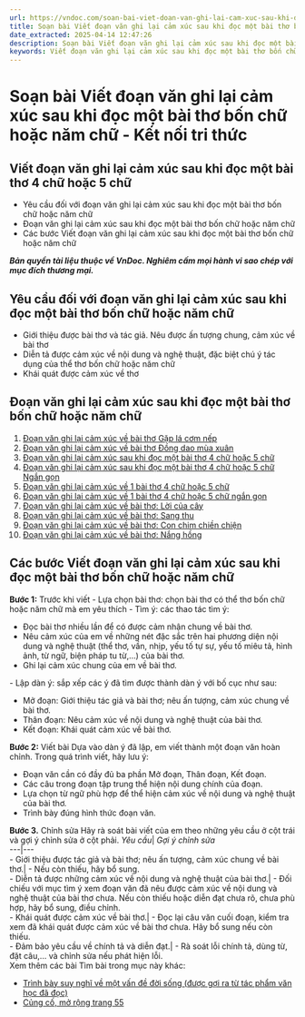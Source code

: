 ```yaml
---
url: https://vndoc.com/soan-bai-viet-doan-van-ghi-lai-cam-xuc-sau-khi-doc-mot-bai-tho-bon-chu-hoac-nam-chu-268551
title: Soạn bài Viết đoạn văn ghi lại cảm xúc sau khi đọc một bài thơ bốn chữ hoặc năm chữ - Kết nối tri thức - VnDoc.com
date_extracted: 2025-04-14 12:47:26
description: Soạn bài Viết đoạn văn ghi lại cảm xúc sau khi đọc một bài thơ bốn chữ hoặc năm chữ nhằm giúp các em HS đạt kết quả tốt trong quá trình làm bài tập và học tập môn Ngữ văn lớp 7 sách Kết nối tri thức.
keywords: Viết đoạn văn ghi lại cảm xúc sau khi đọc một bài thơ bốn chữ hoặc năm chữ,Soạn bài Viết đoạn văn ghi lại cảm xúc sau khi đọc một bài thơ bốn chữ hoặc năm chữ,Soạn Viết đoạn văn ghi lại cảm xúc sau khi đọc một bài thơ bốn chữ hoặc năm chữ,Soạn văn 7 Viết đoạn văn ghi lại cảm xúc sau khi đọc một bài thơ bốn chữ hoặc năm chữ,soạn văn 7,ngữ văn 7,văn 7,soan van 7,soạn văn lớp 7,ngữ văn lớp 7,ngữ văn 7 tập 1,soạn ngữ văn 7
---
```


# Soạn bài Viết đoạn văn ghi lại cảm xúc sau khi đọc một bài thơ bốn chữ hoặc năm chữ - Kết nối tri thức
## **Viết đoạn văn ghi lại cảm xúc sau khi đọc một bài thơ 4 chữ hoặc 5 chữ**
  * Yêu cầu đối với đoạn văn ghi lại cảm xúc sau khi đọc một bài thơ bốn chữ hoặc năm chữ
  * Đoạn văn ghi lại cảm xúc sau khi đọc một bài thơ bốn chữ hoặc năm chữ
  * Các bước Viết đoạn văn ghi lại cảm xúc sau khi đọc một bài thơ bốn chữ hoặc năm chữ

 _**Bản quyền tài liệu thuộc về VnDoc. Nghiêm cấm mọi hành vi sao chép với mục đích thương mại.**_
## **Yêu cầu đối với đoạn văn ghi lại cảm xúc sau khi đọc một bài thơ bốn chữ hoặc năm chữ**
  * Giới thiệu được bài thơ và tác giả. Nêu được ấn tượng chung, cảm xúc về bài thơ
  * Diễn tả được cảm xúc về nội dung và nghệ thuật, đặc biệt chú ý tác dụng của thể thơ bốn chữ hoặc năm chữ 
  * Khái quát được cảm xúc về thơ

## **Đoạn văn ghi lại cảm xúc sau khi đọc một bài thơ bốn chữ hoặc năm chữ**
  1. [Đoạn văn ghi lại cảm xúc về bài thơ Gặp lá cơm nếp](<https://vndoc.com/doan-van-ghi-lai-cam-xuc-sau-khi-doc-bai-tho-gap-la-com-nep-276451>)
  2. [Đoạn văn ghi lại cảm xúc về bài thơ Đồng dao mùa xuân](<https://vndoc.com/doan-van-ghi-lai-cam-xuc-sau-khi-doc-bai-tho-dong-dao-mua-xuan-276452>)
  3. [Đoạn văn ghi lại cảm xúc sau khi đọc một bài thơ 4 chữ hoặc 5 chữ](<https://vndoc.com/viet-doan-van-ghi-lai-cam-xuc-sau-khi-doc-mot-bai-tho-4-chu-hoac-5-chu-276455>)
  4. [Đoạn văn ghi lại cảm xúc sau khi đọc một bài thơ 4 chữ hoặc 5 chữ Ngắn gọn](<https://vndoc.com/viet-doan-van-ghi-lai-cam-xuc-sau-khi-doc-mot-bai-tho-4-chu-hoac-5-chu-ngan-gon-276457>)
  5. [Đoạn văn ghi lại cảm xúc về 1 bài thơ 4 chữ hoặc 5 chữ](<https://vndoc.com/viet-doan-van-ghi-lai-cam-xuc-ve-mot-bai-tho-bon-chu-hoac-nam-chu-272649>)
  6. [Đoạn văn ghi lại cảm xúc về 1 bài thơ 4 chữ hoặc 5 chữ ngắn gọn](<https://vndoc.com/viet-doan-van-ghi-lai-cam-xuc-ve-mot-bai-tho-bon-chu-hoac-nam-chu-ngan-gon-272651>)
  7. [Đoạn văn ghi lại cảm xúc về bài thơ: Lời của cây](<https://vndoc.com/viet-doan-van-ghi-lai-cam-xuc-ve-bai-tho-loi-cua-cay-272654>)
  8. [Đoạn văn ghi lại cảm xúc về bài thơ: Sang thu](<https://vndoc.com/viet-doan-van-ghi-lai-cam-xuc-ve-bai-tho-sang-thu-272657>)
  9. [Đoạn văn ghi lại cảm xúc về bài thơ: Con chim chiền chiện](<https://vndoc.com/viet-doan-van-ghi-lai-cam-xuc-ve-bai-tho-con-chim-chien-chien-272658>)
  10. [Đoạn văn ghi lại cảm xúc về bài thơ: Nắng hồng](<https://vndoc.com/viet-doan-van-ghi-lai-cam-xuc-ve-bai-tho-nang-hong-272659>)

## **Các bước Viết đoạn văn ghi lại cảm xúc sau khi đọc một bài thơ bốn chữ hoặc năm chữ**
**Bước 1:** Trước khi viết
\- Lựa chọn bài thơ: chọn bài thơ có thể thơ bốn chữ hoặc năm chữ mà em yêu thích
\- Tìm ý: các thao tác tìm ý:
  * Đọc bài thơ nhiều lần để có được cảm nhận chung về bài thơ.
  * Nêu cảm xúc của em về những nét đặc sắc trên hai phương diện nội dung và nghệ thuật \(thể thơ, vần, nhịp, yếu tố tự sự, yếu tố miêu tả, hình ảnh, từ ngữ, biện pháp tu từ,...\) của bài thơ.
  * Ghi lại cảm xúc chung của em về bài thơ.

\- Lập dàn ý: sắp xếp các ý đã tìm được thành dàn ý với bố cục như sau:
  * Mở đoạn: Giới thiệu tác giả và bài thơ; nêu ấn tượng, cảm xúc chung về bài thơ.
  * Thân đoạn: Nêu cảm xúc về nội dung và nghệ thuật của bài thơ.
  * Kết đoạn: Khái quát cảm xúc về bài thơ.

**Bước 2:** Viết bài
Dựa vào dàn ý đã lập, em viết thành một đoạn văn hoàn chỉnh. Trong quá trình viết, hãy lưu ý:
  * Đoạn văn cần có đầy đủ ba phần Mở đoạn, Thân đoạn, Kết đoạn.
  * Các câu trong đoạn tập trung thể hiện nội dung chính của đoạn.
  * Lựa chọn từ ngữ phù hợp để thể hiện cảm xúc về nội dung và nghệ thuật của bài thơ.
  * Trình bày đúng hình thức đoạn văn.

**Bước 3.** Chỉnh sửa
Hãy rà soát bài viết của em theo những yêu cầu ở cột trái và gợi ý chỉnh sửa ở cột phải.
_Yêu cầu_|  _Gợi ý chỉnh sửa_  
---|---  
\- Giới thiệu được tác giả và bài thơ; nêu ấn tượng, cảm xúc chung về bài thơ.| \- Nếu còn thiếu, hãy bổ sung.  
\- Diễn tả được những cảm xúc về nội dung và nghệ thuật của bài thơ.| \- Đối chiếu với mục tìm ý xem đoạn văn đã nêu được cảm xúc về nội dung và nghệ thuật của bài thơ chưa. Nếu còn thiếu hoặc diễn đạt chưa rõ, chưa phù hợp, hãy bổ sung, điều chỉnh.  
\- Khái quát được cảm xúc về bài thơ.| \- Đọc lại câu văn cuối đoạn, kiểm tra xem đã khái quát được cảm xúc về bài thơ chưa. Hãy bổ sung nếu còn thiếu.  
\- Đảm bảo yêu cầu về chính tả và diễn đạt.| \- Rà soát lỗi chính tả, dùng từ, đặt câu,... và chỉnh sửa nếu phát hiện lỗi.  
Xem thêm các bài Tìm bài trong mục này khác:
  * [Trình bày suy nghĩ về một vấn đề đời sống \(được gợi ra từ tác phẩm văn học đã đọc\)](</soan-bai-trinh-bay-suy-nghi-ve-mot-van-de-doi-song-duoc-goi-ra-tu-tac-pham-van-hoc-da-hoc-268558>)
  * [Củng cố, mở rộng trang 55](</soan-bai-cung-co-mo-rong-trang-55-268563>)

